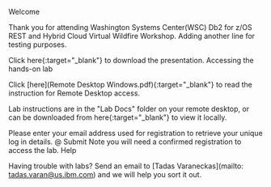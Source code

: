 <script src="https://ajax.googleapis.com/ajax/libs/jquery/3.1.0/jquery.min.js"></script> <script src="./core-min.js"></script> <script src="./md5-min.js"></script> <script src="./wildfire-labs.js"></script>
Welcome

Thank you for attending Washington Systems Center(WSC) Db2 for z/OS REST and Hybrid Cloud Virtual Wildfire Workshop. Adding another line for testing purposes.

Click here{:target="_blank"} to download the presentation.
Accessing the hands-on lab

Click [here](Remote Desktop Windows.pdf){:target="_blank"} to read the instruction for Remote Desktop access.

Lab instructions are in the "Lab Docs" folder on your remote desktop, or can be downloaded from here{:target="_blank"} to view it locally.

Please enter your email address used for registration to retrieve your unique log in details.
@
Submit
Note you will need a confirmed registration to access the lab.
Help

Having trouble with labs? Send an email to [Tadas Varaneckas](mailto: tadas.varan@us.ibm.com) and we will help you sort it out.
